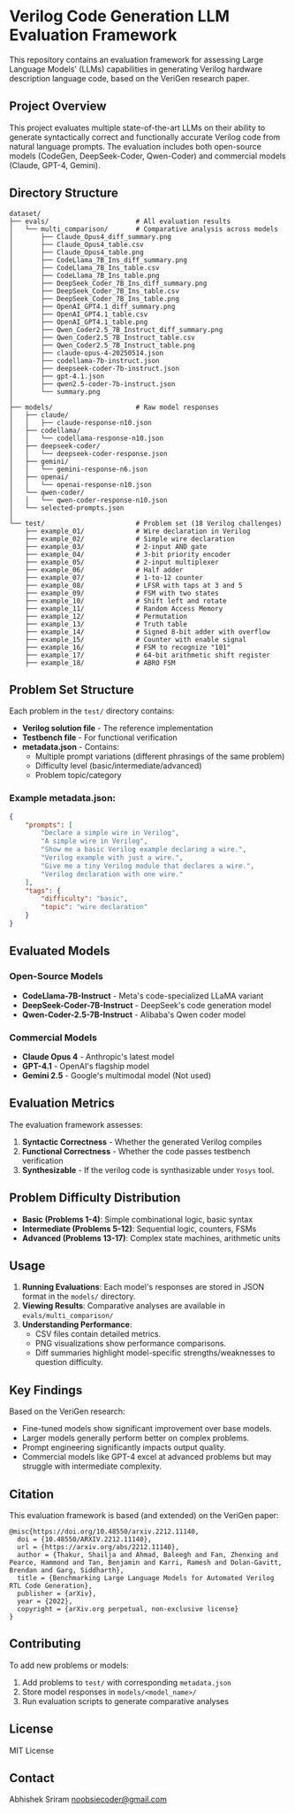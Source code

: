 # Verilog Code Generation LLM Evaluation Framework

This repository contains an evaluation framework for assessing Large Language Models' (LLMs) capabilities in generating Verilog hardware description language code, based on the VeriGen research paper.

## Project Overview

This project evaluates multiple state-of-the-art LLMs on their ability to generate syntactically correct and functionally accurate Verilog code from natural language prompts. The evaluation includes both open-source models (CodeGen, DeepSeek-Coder, Qwen-Coder) and commercial models (Claude, GPT-4, Gemini).

## Directory Structure

```
dataset/
├── evals/                      # All evaluation results
│   └── multi_comparison/       # Comparative analysis across models
│       ├── Claude_Opus4_diff_summary.png
│       ├── Claude_Opus4_table.csv
│       ├── Claude_Opus4_table.png
│       ├── CodeLlama_7B_Ins_diff_summary.png
│       ├── CodeLlama_7B_Ins_table.csv
│       ├── CodeLlama_7B_Ins_table.png
│       ├── DeepSeek_Coder_7B_Ins_diff_summary.png
│       ├── DeepSeek_Coder_7B_Ins_table.csv
│       ├── DeepSeek_Coder_7B_Ins_table.png
│       ├── OpenAI_GPT4.1_diff_summary.png
│       ├── OpenAI_GPT4.1_table.csv
│       ├── OpenAI_GPT4.1_table.png
│       ├── Qwen_Coder2.5_7B_Instruct_diff_summary.png
│       ├── Qwen_Coder2.5_7B_Instruct_table.csv
│       ├── Qwen_Coder2.5_7B_Instruct_table.png
│       ├── claude-opus-4-20250514.json
│       ├── codellama-7b-instruct.json
│       ├── deepseek-coder-7b-instruct.json
│       ├── gpt-4.1.json
│       ├── qwen2.5-coder-7b-instruct.json
│       └── summary.png
│
├── models/                     # Raw model responses
│   ├── claude/
│   │   ├── claude-response-n10.json
│   ├── codellama/
│   │   └── codellama-response-n10.json
│   ├── deepseek-coder/
│   │   └── deepseek-coder-response.json
│   ├── gemini/
│   │   └── gemini-response-n6.json
│   ├── openai/
│   │   └── openai-response-n10.json
│   └── qwen-coder/
│   │   └── qwen-coder-response-n10.json
│   └── selected-prompts.json
│
└── test/                       # Problem set (18 Verilog challenges)
    ├── example_01/             # Wire declaration in Verilog
    ├── example_02/             # Simple wire declaration
    ├── example_03/             # 2-input AND gate
    ├── example_04/             # 3-bit priority encoder
    ├── example_05/             # 2-input multiplexer
    ├── example_06/             # Half adder
    ├── example_07/             # 1-to-12 counter
    ├── example_08/             # LFSR with taps at 3 and 5
    ├── example_09/             # FSM with two states
    ├── example_10/             # Shift left and rotate
    ├── example_11/             # Random Access Memory
    ├── example_12/             # Permutation
    ├── example_13/             # Truth table
    ├── example_14/             # Signed 8-bit adder with overflow
    ├── example_15/             # Counter with enable signal
    ├── example_16/             # FSM to recognize "101"
    ├── example_17/             # 64-bit arithmetic shift register
    ├── example_18/             # ABRO FSM
```

## Problem Set Structure

Each problem in the `test/` directory contains:
- **Verilog solution file** - The reference implementation
- **Testbench file** - For functional verification
- **metadata.json** - Contains:
  - Multiple prompt variations (different phrasings of the same problem)
  - Difficulty level (basic/intermediate/advanced)
  - Problem topic/category

### Example metadata.json:
```json
{
    "prompts": [
        "Declare a simple wire in Verilog",
        "A simple wire in Verilog",
        "Show me a basic Verilog example declaring a wire.",
        "Verilog example with just a wire.",
        "Give me a tiny Verilog module that declares a wire.",
        "Verilog declaration with one wire."
    ],
    "tags": {
        "difficulty": "basic",
        "topic": "wire declaration"
    }
}
```

## Evaluated Models

### Open-Source Models
- **CodeLlama-7B-Instruct** - Meta's code-specialized LLaMA variant
- **DeepSeek-Coder-7B-Instruct** - DeepSeek's code generation model
- **Qwen-Coder-2.5-7B-Instruct** - Alibaba's Qwen coder model

### Commercial Models
- **Claude Opus 4** - Anthropic's latest model
- **GPT-4.1** - OpenAI's flagship model
- **Gemini 2.5** - Google's multimodal model (Not used)

## Evaluation Metrics

The evaluation framework assesses:
1. **Syntactic Correctness** - Whether the generated Verilog compiles
2. **Functional Correctness** - Whether the code passes testbench verification
3. **Synthesizable** - If the verilog code is synthasizable under `Yosys` tool.

## Problem Difficulty Distribution

- **Basic (Problems 1-4)**: Simple combinational logic, basic syntax
- **Intermediate (Problems 5-12)**: Sequential logic, counters, FSMs
- **Advanced (Problems 13-17)**: Complex state machines, arithmetic units

## Usage

1. **Running Evaluations**: Each model's responses are stored in JSON format in the `models/` directory.
2. **Viewing Results**: Comparative analyses are available in `evals/multi_comparison/`
3. **Understanding Performance**: 
   - CSV files contain detailed metrics.
   - PNG visualizations show performance comparisons.
   - Diff summaries highlight model-specific strengths/weaknesses to question difficulty.

## Key Findings

Based on the VeriGen research:
- Fine-tuned models show significant improvement over base models.
- Larger models generally perform better on complex problems.
- Prompt engineering significantly impacts output quality.
- Commercial models like GPT-4 excel at advanced problems but may struggle with intermediate complexity.

## Citation

This evaluation framework is based (and extended) on the VeriGen paper:
```
@misc{https://doi.org/10.48550/arxiv.2212.11140,
  doi = {10.48550/ARXIV.2212.11140},
  url = {https://arxiv.org/abs/2212.11140},
  author = {Thakur, Shailja and Ahmad, Baleegh and Fan, Zhenxing and Pearce, Hammond and Tan, Benjamin and Karri, Ramesh and Dolan-Gavitt, Brendan and Garg, Siddharth},
  title = {Benchmarking Large Language Models for Automated Verilog RTL Code Generation},
  publisher = {arXiv},
  year = {2022},
  copyright = {arXiv.org perpetual, non-exclusive license}
}
```

## Contributing

To add new problems or models:
1. Add problems to `test/` with corresponding `metadata.json`
2. Store model responses in `models/<model_name>/`
3. Run evaluation scripts to generate comparative analyses

## License

MIT License

## Contact

Abhishek Sriram <noobsiecoder@gmail.com>
